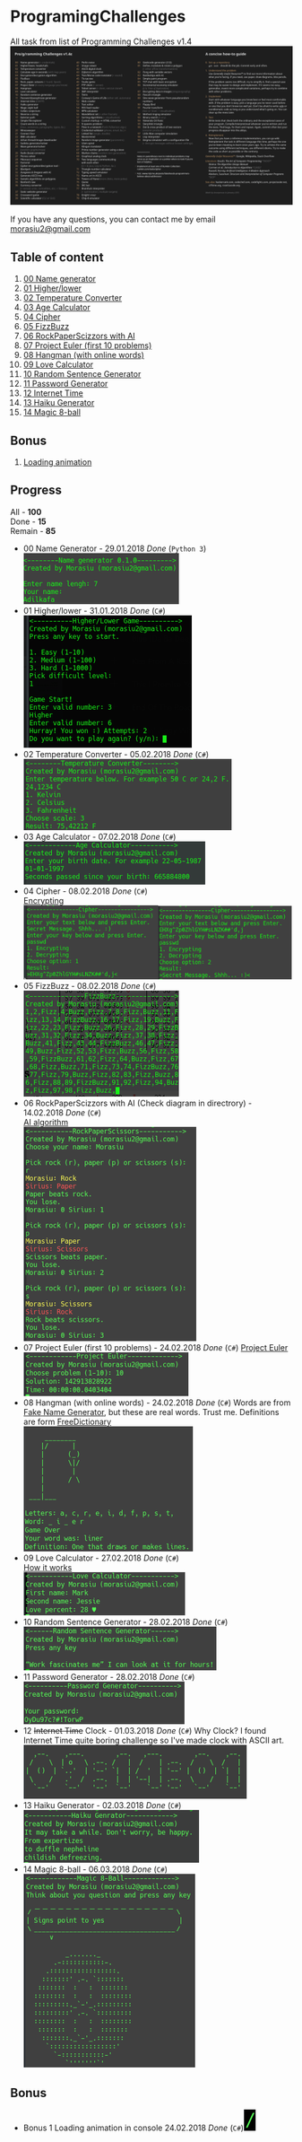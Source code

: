 # ProgramingChallenges
All task from list of Programming Challenges v1.4
![list](docs/list.png)

If you have any questions, you can contact me by email morasiu2@gmail.com

## Table of content
1. [00 Name generator](#00)
1. [01 Higher/lower](#01)
1. [02 Temperature Converter](#02)
1. [03 Age Calculator](#03)
1. [04 Cipher](#04)
1. [05 FizzBuzz](#05)
1. [06 RockPaperScizzors with AI](#06)
1. [07 Project Euler (first 10 problems)](#07)
1. [08 Hangman (with online words)](#08)
1. [09 Love Calculator](#09)
1. [10 Random Sentence Generator](#10)
1. [11 Password Generator](#11)
1. [12 Internet Time](#12)
1. [13 Haiku Generator](#13)
1. [14 Magic 8-ball](#14)
## Bonus
1. [Loading animation](#bonus1)

## Progress
All - **100** <br>
Done - **15** <br>
Remain - **85** <br>

* <a name="00">00</a> Name Generator - 29.01.2018 *Done* (`Python 3`) <br>
![00](docs/images/00.png)
* <a name="01">01</a> Higher/lower - 31.01.2018 *Done* (`C#`) <br>
![01](docs/images/01.png)
* <a name="02">02</a> Temperature Converter - 05.02.2018 *Done* (`C#`) <br>
![02](docs/images/02.png)
* <a name="03">03</a> Age Calculator - 07.02.2018 *Done* (`C#`) <br>
![03](docs/images/03.png)
* <a name="04">04</a> Cipher - 08.02.2018 *Done* (`C#`) <br>
[Encrypting](docs/Cipher.md)<br>
![04](docs/images/04.png)
* <a name="05">05</a> FizzBuzz - 08.02.2018 *Done* (`C#`) <br>
![05](docs/images/05.png)
* <a name="06">06</a> RockPaperScizzors with AI (Check diagram in directrory) - 14.02.2018 *Done* (`C#`) <br>
[AI algorithm](docs/RPC_AI_Alorithm.png)<br>
![06](docs/images/06.png)
* <a name="07">07</a> Project Euler (first 10 problems) - 24.02.2018 *Done* (`C#`)
[Project Euler](https://projecteuler.net/archives) <br>
![07](docs/images/07.png)
* <a name="08">08</a> Hangman (with online words) - 24.02.2018 *Done* (`C#`)
Words are from [Fake Name Generator](https://fakena.me/random-english-words/one/), but these are real words. Trust me.
Definitions are form [FreeDictionary](https://www.thefreedictionary.com/) </br>
![08](docs/images/08.png)
* <a name="09">09</a> Love Calculator - 27.02.2018 *Done* (`C#`)<br>
[How it works](docs/LoveCalculator.md)<br>
![09](docs/images/09.png)
* <a name="10">10</a> Random Sentence Generator - 28.02.2018 *Done* (`C#`) <br>
![10](docs/images/10.png)
* <a name="11">11</a> Password Generator - 28.02.2018 *Done* (`C#`) <br>
![11](docs/images/11.png)
* <a name="12">12</a> ~~Internet Time~~ Clock - 01.03.2018 *Done* (`C#`)
Why Clock? I found Internet Time quite boring challenge so I've made clock with ASCII art. <br>
![12](docs/images/12.png)
* <a name="13">13</a> Haiku Generator - 02.03.2018 *Done* (`C#`) <br>
![13](docs/images/13.png)
* <a name="14">14</a> Magic 8-ball - 06.03.2018 *Done* (`C#`) <br>
![14](docs/images/14.png)
## Bonus
* <a name="bonus1">Bonus 1</a> Loading animation in console 24.02.2018 *Done* (`C#`)![Bonus 1](docs/images/bonus1.gif)
